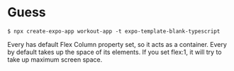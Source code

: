 # Guess

`$ npx create-expo-app workout-app -t expo-template-blank-typescript`

Every <View> has default Flex Column property set, so it acts as a container.
Every <View> by default takes up the space of its elements. If you set flex:1, it will try to take up maximum screen space.